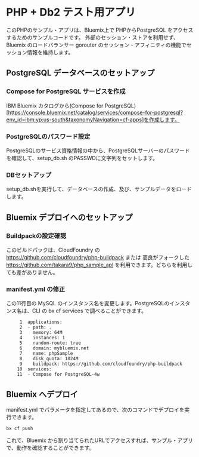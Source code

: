 # PHP + Db2 テスト用アプリ

このPHPのサンプル・アプリは、Bluemix上で PHPからPostgreSQL をアクセスするためのサンプルコードです。
外部のセッション・ストアを利用せず、Bluemix のロードバランサー gorouter のセッション・アフィニティの機能でセッション情報を維持します。

## PostgreSQL データベースのセットアップ

### Compose for PostgreSQL サービスを作成
IBM Bluemix カタログから(Compose for PostgreSQL)[https://console.bluemix.net/catalog/services/compose-for-postgresql?env_id=ibm:yp:us-south&taxonomyNavigation=cf-apps]を作成します。

### PostgreSQLのパスワード設定
PostgreSQLのサービス資格情報の中から、PostgreSQLサーバーのパスワードを確認して、setup_db.sh のPASSWDに文字列をセットします。

### DBセットアップ
setup_db.shを実行して、データベースの作成、及び、サンプルデータをロードします。


## Bluemix デプロイへのセットアップ

### Buildpackの設定確認

このビルドパックは、CloudFoundry の https://github.com/cloudfoundry/php-buildpack または 高良がフォークした https://github.com/takara9/php_sample_apl を利用できます。どちらを利用しても差がありません。


### manifest.yml の修正
この11行目の MySQL のインスタンス名を変更します。PostgreSQLのインスタンス名は、CLI の bx cf services で調べることができます。

~~~
     1	applications:
     2	- path: .
     3	  memory: 64M
     4	  instances: 1
     5	  random-route: true
     6	  domain: mybluemix.net
     7	  name: phpSample
     8	  disk_quota: 1024M
     9	  buildpack: https://github.com/cloudfoundry/php-buildpack
    10	services:
    11	- Compose for PostgreSQL-4w
~~~


## Bluemix へデプロイ

manifest.yml でパラメータを指定してあるので、次のコマンドでデプロイを実行できます。

~~~
bx cf push
~~~
 
これで、Bluemix から割り当てられたURLでアクセスすれば、サンプル・アプリで、動作を確認することができます。








